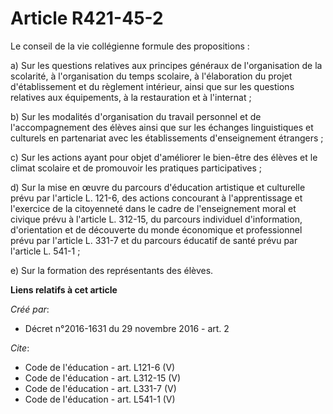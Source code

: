 # Article R421-45-2

Le conseil de la vie collégienne formule des propositions : 

a) Sur les questions relatives aux principes généraux de l'organisation de la scolarité, à l'organisation du temps scolaire,
à l'élaboration du projet d'établissement et du règlement intérieur, ainsi que sur les questions relatives aux équipements, à
la restauration et à l'internat ; 

b) Sur les modalités d'organisation du travail personnel et de l'accompagnement des élèves ainsi que sur les échanges
linguistiques et culturels en partenariat avec les établissements d'enseignement étrangers ; 

c) Sur les actions ayant pour objet d'améliorer le bien-être des élèves et le climat scolaire et de promouvoir les pratiques
participatives ; 

d) Sur la mise en œuvre du parcours d'éducation artistique et culturelle prévu par l'article L. 121-6, des actions concourant
à l'apprentissage et l'exercice de la citoyenneté dans le cadre de l'enseignement moral et civique prévu à l'article L.
312-15, du parcours individuel d'information, d'orientation et de découverte du monde économique et professionnel prévu par
l'article L. 331-7 et du parcours éducatif de santé prévu par l'article L. 541-1 ; 

e) Sur la formation des représentants des élèves.

**Liens relatifs à cet article**

_Créé par_:

  - Décret n°2016-1631 du 29 novembre 2016 - art. 2

_Cite_:

  - Code de l'éducation - art. L121-6 (V)
  - Code de l'éducation - art. L312-15 (V)
  - Code de l'éducation - art. L331-7 (V)
  - Code de l'éducation - art. L541-1 (V)
